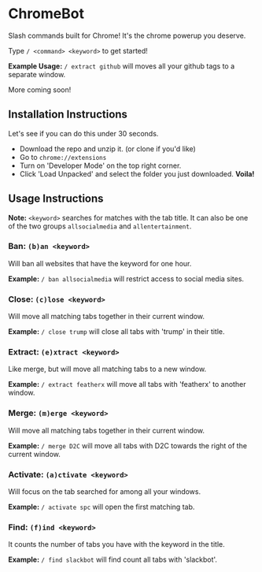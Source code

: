 # ChromeBot
Slash commands built for Chrome! It's the chrome powerup you deserve.

Type `/ <command> <keyword>` to get started! 

**Example Usage:** `/ extract github` will moves all your github tags to a separate window. 

More coming soon! 

## Installation Instructions
Let's see if you can do this under 30 seconds. 
* Download the repo and unzip it. (or clone if you'd like)
* Go to `chrome://extensions`
* Turn on 'Developer Mode' on the top right corner.
* Click 'Load Unpacked' and select the folder you just downloaded. 
**Voila!**


## Usage Instructions 
**Note:** `<keyword>` searches for matches with the tab title. It can also be one of the two groups `allsocialmedia` and `allentertainment`. 

### Ban: `(b)an <keyword>` 
Will ban all websites that have the keyword for one hour.

**Example:** `/ ban allsocialmedia` will restrict access to social media sites.  

### Close: `(c)lose <keyword>` 
Will move all matching tabs together in their current window. 

**Example:** `/ close trump` will close all tabs with 'trump' in their title.

### Extract: `(e)xtract <keyword>` 
Like merge, but will move all matching tabs to a new window.

**Example:** `/ extract featherx` will move all tabs with 'featherx' to another window.

### Merge: `(m)erge <keyword>` 
Will move all matching tabs together in their current window. 

**Example:** `/ merge D2C` will move all tabs with D2C towards the right of the current window. 

### Activate: `(a)ctivate <keyword>` 
Will focus on the tab searched for among all your windows.

**Example:** `/ activate spc` will open the first matching tab.

### Find: `(f)ind <keyword>` 
It counts the number of tabs you have with the keyword in the title.

**Example:** `/ find slackbot` will find count all tabs with 'slackbot'.
